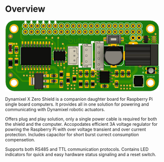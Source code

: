 # Overview

<img src="https://raw.githubusercontent.com/butter-robotics/Butter.MAS.HardwareWiki/master/resources/Dynamixel_X_Zero.png" class="img-fluid my-2" alt="Ciruit Board">

Dynamixel X Zero Shield is a companion daughter board for Raspberry Pi single board computers. It provides all in one solution for powering and communicating with Dynamixel robotic actuators.

Offers plug and play solution, only a single power cable is required for both the shield and the computer. Accopodates efficient 3A voltage regulator for powring the Raspberry Pi with over voltage transient and over current protection. Includes capacitor for short burst currect consumption compensetion.

Supports both RS485 and TTL communication protocols. Contains LED indicators for quick and easy hardware status signaling and a reset switch.